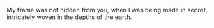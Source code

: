 My frame was not hidden from you, when I was being made in secret, intricately woven in the depths of the earth.
